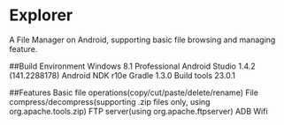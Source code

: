 # Explorer
A File Manager on Android, supporting basic file browsing and managing feature.

##Build Environment
    Windows 8.1 Professional
    Android Studio 1.4.2 (141.2288178)
    Android NDK r10e
    Gradle 1.3.0
    Build tools 23.0.1
    
##Features
    Basic file operations(copy/cut/paste/delete/rename)
    File compress/decompress(supporting .zip files only, using org.apache.tools.zip)
    FTP server(using org.apache.ftpserver)
    ADB Wifi
